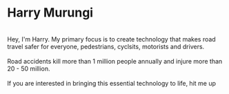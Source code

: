 <h1>Harry Murungi</h1>

<br>Hey, I'm Harry. My primary focus is to create technology that makes road travel safer for everyone, pedestrians, cyclsits, motorists and drivers.<br>
<br>Road accidents kill more than 1 million people annually and injure more than 20 - 50 million.<br>
<br>If you are interested in bringing this essential technology to life, hit me up</br>
